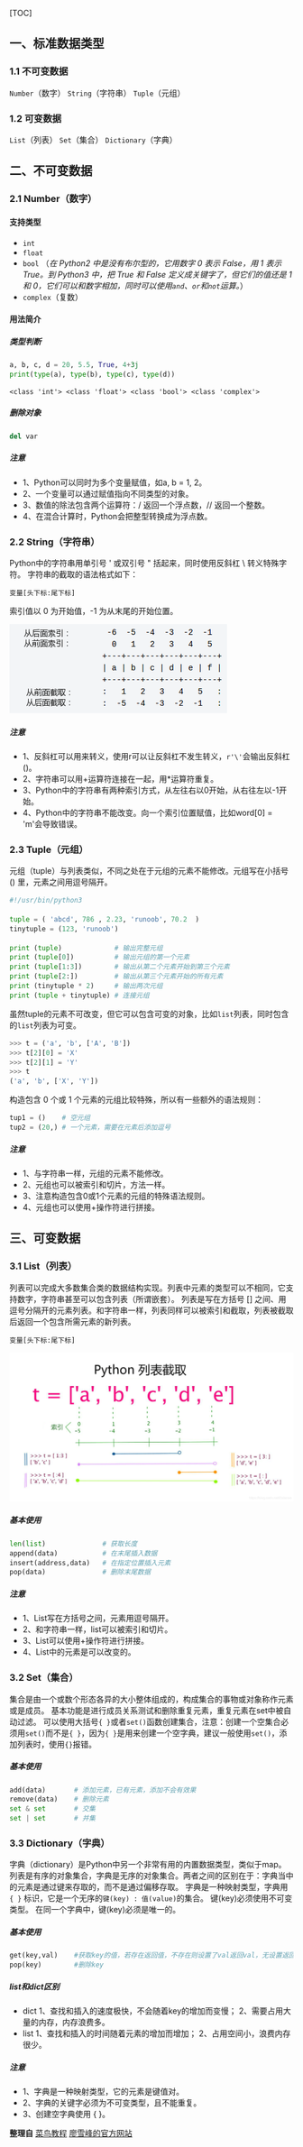 [TOC]
## 一、标准数据类型
### 1.1 不可变数据

`Number`（数字）
`String`（字符串）
`Tuple`（元组）
### 1.2 可变数据

`List`（列表）
`Set`（集合）
`Dictionary`（字典）

## 二、不可变数据
### 2.1 Number（数字）
#### 支持类型
 - `int` 
 - `float` 
 - `bool` （*在 Python2 中是没有布尔型的，它用数字 0 表示 False，用 1 表示 True。到 Python3 中，把 True 和 False 定义成关键字了，但它们的值还是 1 和 0，它们可以和数字相加，同时可以使用`and`、`or`和`not`运算。*）
 - `complex`（复数）
#### 用法简介
##### 类型判断

```python
a, b, c, d = 20, 5.5, True, 4+3j
print(type(a), type(b), type(c), type(d))
```

```
<class 'int'> <class 'float'> <class 'bool'> <class 'complex'>
```
##### 删除对象

```python
del var
```

##### 注意
 - 1、Python可以同时为多个变量赋值，如a, b = 1, 2。
 - 2、一个变量可以通过赋值指向不同类型的对象。
 - 3、数值的除法包含两个运算符：/ 返回一个浮点数，// 返回一个整数。
 - 4、在混合计算时，Python会把整型转换成为浮点数。

### 2.2 String（字符串）
Python中的字符串用单引号 ' 或双引号 " 括起来，同时使用反斜杠 \ 转义特殊字符。
字符串的截取的语法格式如下：

```
变量[头下标:尾下标]
```
索引值以 0 为开始值，-1 为从末尾的开始位置。

![2019010911015133](assets/2019010911015133.png)


##### 注意
- 1、反斜杠可以用来转义，使用r可以让反斜杠不发生转义，`r'\'`会输出反斜杠(\)。
- 2、字符串可以用+运算符连接在一起，用*运算符重复。
- 3、Python中的字符串有两种索引方式，从左往右以0开始，从右往左以-1开始。
- 4、Python中的字符串不能改变。向一个索引位置赋值，比如word[0] = 'm'会导致错误。

### 2.3 Tuple（元组）
元组（tuple）与列表类似，不同之处在于元组的元素不能修改。元组写在小括号 () 里，元素之间用逗号隔开。
```python
#!/usr/bin/python3
 
tuple = ( 'abcd', 786 , 2.23, 'runoob', 70.2  )
tinytuple = (123, 'runoob')

print (tuple)             # 输出完整元组
print (tuple[0])          # 输出元组的第一个元素
print (tuple[1:3])        # 输出从第二个元素开始到第三个元素
print (tuple[2:])         # 输出从第三个元素开始的所有元素
print (tinytuple * 2)     # 输出两次元组
print (tuple + tinytuple) # 连接元组
```

虽然tuple的元素不可改变，但它可以包含可变的对象，比如`list`列表，同时包含的`list`列表为可变。
```python
>>> t = ('a', 'b', ['A', 'B'])
>>> t[2][0] = 'X'
>>> t[2][1] = 'Y'
>>> t
('a', 'b', ['X', 'Y'])
```

构造包含 0 个或 1 个元素的元组比较特殊，所以有一些额外的语法规则：
```python
tup1 = ()    # 空元组
tup2 = (20,) # 一个元素，需要在元素后添加逗号
```
##### 注意
- 1、与字符串一样，元组的元素不能修改。
- 2、元组也可以被索引和切片，方法一样。
- 3、注意构造包含0或1个元素的元组的特殊语法规则。
- 4、元组也可以使用+操作符进行拼接。

## 三、可变数据
### 3.1 List（列表）
列表可以完成大多数集合类的数据结构实现。列表中元素的类型可以不相同，它支持数字，字符串甚至可以包含列表（所谓嵌套）。
列表是写在方括号 [] 之间、用逗号分隔开的元素列表。和字符串一样，列表同样可以被索引和截取，列表被截取后返回一个包含所需元素的新列表。
```
变量[头下标:尾下标]
```
![20190109153540276](assets/20190109153540276.png)

##### 基本使用
```python
len(list) 	 		   # 获取长度
append(data)  		   # 在末尾插入数据
insert(address,data)   # 在指定位置插入元素
pop(data)			   # 删除末尾数据
```
##### 注意
- 1、List写在方括号之间，元素用逗号隔开。
- 2、和字符串一样，list可以被索引和切片。
- 3、List可以使用+操作符进行拼接。
- 4、List中的元素是可以改变的。

### 3.2 Set（集合）
集合是由一个或数个形态各异的大小整体组成的，构成集合的事物或对象称作元素或是成员。
基本功能是进行成员关系测试和删除重复元素，重复元素在set中被自动过滤。
可以使用大括号`{ }`或者`set()`函数创建集合，注意：创建一个空集合必须用`set()`而不是`{ }`，因为`{ }`是用来创建一个空字典，建议一般使用`set()`，添加列表时，使用`{}`报错。
##### 基本使用
```python
add(data)		# 添加元素，已有元素，添加不会有效果
remove(data)	# 删除元素
set & set		# 交集
set | set		# 并集
```

### 3.3 Dictionary（字典）
字典（dictionary）是Python中另一个非常有用的内置数据类型，类似于map。
列表是有序的对象集合，字典是无序的对象集合。两者之间的区别在于：字典当中的元素是通过键来存取的，而不是通过偏移存取。
字典是一种映射类型，字典用` { }` 标识，它是一个无序的`键(key) : 值(value)`的集合。
键(key)必须使用不可变类型。
在同一个字典中，键(key)必须是唯一的。

##### 基本使用
```python
get(key,val)	#获取key的值，若存在返回值，不存在则设置了val返回val，无设置返回None
pop(key)		#删除key
```

##### list和dict区别
- dict
  1、查找和插入的速度极快，不会随着key的增加而变慢；
  2、需要占用大量的内存，内存浪费多。
- list
  1、查找和插入的时间随着元素的增加而增加；
  2、占用空间小，浪费内存很少。

##### 注意
- 1、字典是一种映射类型，它的元素是键值对。
- 2、字典的关键字必须为不可变类型，且不能重复。
- 3、创建空字典使用 { }。



**整理自**
[菜鸟教程](http://www.runoob.com/python3/python3-data-type.html)
[廖雪峰的官方网站](https://www.liaoxuefeng.com/wiki/0014316089557264a6b348958f449949df42a6d3a2e542c000/001431658427513eef3d9dd9f7c48599116735806328e81000)